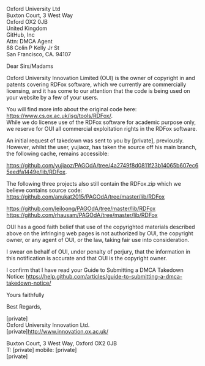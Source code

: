 Oxford University Ltd  
Buxton Court, 3 West Way  
Oxford OX2 0JB  
United Kingdom  
GitHub, Inc  
Attn: DMCA Agent  
88 Colin P Kelly Jr St  
San Francisco, CA. 94107

Dear Sirs/Madams

Oxford University Innovation Limited (OUI) is the owner of copyright in and patents covering RDFox software, which we currently are commercially licensing, and it has come to our attention that the code is being used on your website by a few of your users.

You will find more info about the original code here: https://www.cs.ox.ac.uk/isg/tools/RDFox/.  
While we do license use of the RDFox software for academic purpose only, we reserve for OUI all commercial exploitation rights in the RDFox software.

An initial request of takedown was sent to you by [private], previously. However, whilst the user, yujiaoz, has taken the source off his main branch, the following cache, remains accessible:

https://github.com/yujiaoz/PAGOdA/tree/4a2749f8d0811f23b14065b607ec65eedfa1449e/lib/RDFox.

The following three projects also still contain the RDFox.zip which we believe contains source code:  
https://github.com/anukat2015/PAGOdA/tree/master/lib/RDFox  

https://github.com/leiloong/PAGOdA/tree/master/lib/RDFox  
https://github.com/rhausam/PAGOdA/tree/master/lib/RDFox

OUI has a good faith belief that use of the copyrighted materials described above on the infringing web pages is not authorized by OUI, the copyright owner, or any agent of OUI, or the law, taking fair use into consideration.

I swear on behalf of OUI, under penalty of perjury, that the information in this notification is accurate and that OUI is the copyright owner.

I confirm that I have read your Guide to Submitting a DMCA Takedown Notice: https://help.github.com/articles/guide-to-submitting-a-dmca-takedown-notice/

Yours faithfully

Best Regards,

[private]  
Oxford University Innovation Ltd.  
[private]http://www.innovation.ox.ac.uk/

Buxton Court, 3 West Way, Oxford OX2 0JB  
T: [private] mobile: [private]  
[private]
